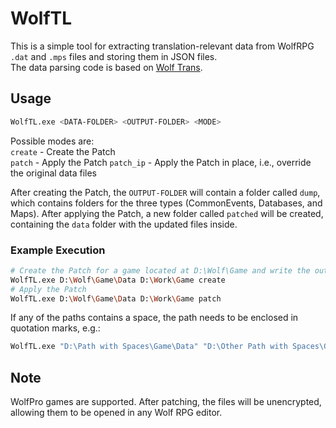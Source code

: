 # WolfTL

This is a simple tool for extracting translation-relevant data from WolfRPG `.dat` and `.mps` files and storing them in JSON files.<BR>
The data parsing code is based on [Wolf Trans](https://github.com/elizagamedev/wolftrans).

## Usage

```bash
WolfTL.exe <DATA-FOLDER> <OUTPUT-FOLDER> <MODE>
```

Possible modes are:<br>
`create`   - Create the Patch<br>
`patch`    - Apply the Patch
`patch_ip` - Apply the Patch in place, i.e., override the original data files

After creating the Patch, the `OUTPUT-FOLDER` will contain a folder called `dump`, which contains folders for the three types (CommonEvents, Databases, and Maps).
After applying the Patch, a new folder called `patched` will be created, containing the `data` folder with the updated files inside.

### Example Execution

```bash
# Create the Patch for a game located at D:\Wolf\Game and write the output to D:\Work\Game
WolfTL.exe D:\Wolf\Game\Data D:\Work\Game create
# Apply the Patch
WolfTL.exe D:\Wolf\Game\Data D:\Work\Game patch
```

If any of the paths contains a space, the path needs to be enclosed in	quotation marks, e.g.:
```bash
WolfTL.exe "D:\Path with Spaces\Game\Data" "D:\Other Path with Spaces\Game" create
```

## Note

WolfPro games are supported. After patching, the files will be unencrypted, allowing them to be opened in any Wolf RPG editor.
